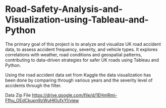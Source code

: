 # Road-Safety-Analysis-and-Visualization-using-Tableau-and-Python
The primary goal of this project is to analyze and visualize UK road accident data, to assess accident frequency, severity, and vehicle types. It explores correlations with weather, road conditions and geospatial patterns, contributing to data-driven strategies for safer UK roads using Tableau and Python.

Using the road accident data set from Kaggle the data visualization has been done by comparing through various years and the severity level of accidents through the filter.

Data Zip File
https://drive.google.com/file/d/1EHmRmi-Ffhu_OEdCkupn9zWuHKIufxYl/view

